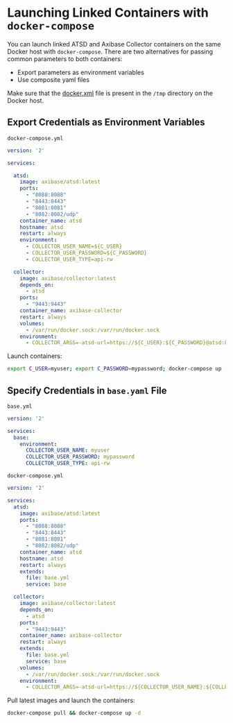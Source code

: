 # Launching Linked Containers with `docker-compose`

You can launch linked ATSD and Axibase Collector containers on the same Docker host with `docker-compose`. 
There are two alternatives for passing common parameters to both containers:

* Export parameters as environment variables
* Use composite yaml files
 
Make sure that the [docker.xml](docker.xml) file is present in the `/tmp` directory on the Docker host.

## Export Credentials as Environment Variables

`docker-compose.yml`

```yaml
version: '2'

services:

  atsd:
    image: axibase/atsd:latest
    ports:
      - "8088:8088"
      - "8443:8443"
      - "8081:8081"
      - "8082:8082/udp"
    container_name: atsd
    hostname: atsd
    restart: always
    environment:
      - COLLECTOR_USER_NAME=${C_USER}
      - COLLECTOR_USER_PASSWORD=${C_PASSWORD}
      - COLLECTOR_USER_TYPE=api-rw

  collector:
    image: axibase/collector:latest
    depends_on:
      - atsd
    ports:
      - "9443:9443"
    container_name: axibase-collector
    restart: always
    volumes:
      - /var/run/docker.sock:/var/run/docker.sock
    environment:
      - COLLECTOR_ARGS=-atsd-url=https://${C_USER}:${C_PASSWORD}@atsd:8443 -job-enable=docker-socket
```

Launch containers:

```sh
export C_USER=myuser; export C_PASSWORD=mypassword; docker-compose up -d
```


## Specify Credentials in `base.yaml` File

`base.yml`

```yaml
version: '2'

services:
  base:
    environment:
      COLLECTOR_USER_NAME: myuser
      COLLECTOR_USER_PASSWORD: mypassword 
      COLLECTOR_USER_TYPE: api-rw
```

`docker-compose.yml`

```yaml
version: '2'

services:
  atsd:
    image: axibase/atsd:latest
    ports:
      - "8088:8088"
      - "8443:8443"
      - "8081:8081"
      - "8082:8082/udp"
    container_name: atsd
    hostname: atsd
    restart: always
    extends:
      file: base.yml
      service: base

  collector:
    image: axibase/collector:latest
    depends_on:
      - atsd    
    ports:
      - "9443:9443"
    container_name: axibase-collector
    restart: always
    extends:
      file: base.yml
      service: base
    volumes:
      - /var/run/docker.sock:/var/run/docker.sock
    environment:
      - COLLECTOR_ARGS=-atsd-url=https://${COLLECTOR_USER_NAME}:${COLLECTOR_USER_PASSWORD}@atsd:8443 -job-enable=docker-socket
```

Pull latest images and launch the containers:

```sh
docker-compose pull && docker-compose up -d
```
